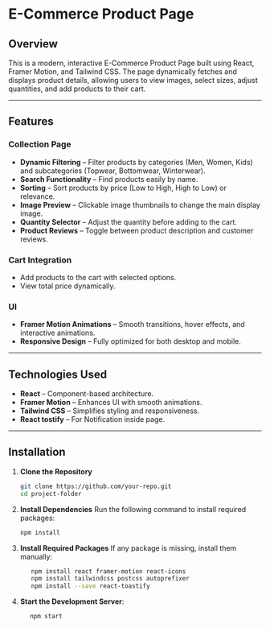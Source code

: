 # E-Commerce Product Page

## Overview
This is a modern, interactive E-Commerce Product Page built using React, Framer Motion, and Tailwind CSS. The page dynamically fetches and displays product details, allowing users to view images, select sizes, adjust quantities, and add products to their cart.

---

## Features

### Collection Page
- **Dynamic Filtering** – Filter products by categories (Men, Women, Kids) and subcategories (Topwear, Bottomwear, Winterwear).
- **Search Functionality** – Find products easily by name.
- **Sorting** – Sort products by price (Low to High, High to Low) or relevance.
- **Image Preview** – Clickable image thumbnails to change the main display image.
- **Quantity Selector** – Adjust the quantity before adding to the cart.
- **Product Reviews** – Toggle between product description and customer reviews.

### Cart Integration
- Add products to the cart with selected options.
- View total price dynamically.

### UI
- **Framer Motion Animations** – Smooth transitions, hover effects, and interactive animations.
- **Responsive Design** – Fully optimized for both desktop and mobile.

---

## Technologies Used
- **React** – Component-based architecture.
- **Framer Motion** – Enhances UI with smooth animations.
- **Tailwind CSS** – Simplifies styling and responsiveness.
- **React tostify** – For Notification inside page.

---

## Installation

1. **Clone the Repository**
   ```bash
   git clone https://github.com/your-repo.git
   cd project-folder

2. **Install Dependencies**
   Run the following command to install required packages:
   ```bash
   npm install
3. **Install Required Packages**
   If any package is missing, install them manually:
   ```bash 
      npm install react framer-motion react-icons
      npm install tailwindcss postcss autoprefixer
      npm install --save react-toastify

4. **Start the Development Server**:
```bash
      npm start
